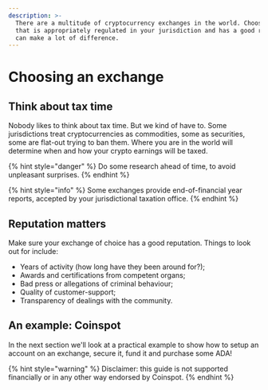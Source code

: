 ```yaml
---
description: >-
  There are a multitude of cryptocurrency exchanges in the world. Choosing one
  that is appropriately regulated in your jurisdiction and has a good reputation
  can make a lot of difference.
---
```


# Choosing an exchange

## Think about tax time

Nobody likes to think about tax time. But we kind of have to. Some jurisdictions treat cryptocurrencies as commodities, some as securities, some are flat-out trying to ban them. Where you are in the world will determine when and how your crypto earnings will be taxed. 

{% hint style="danger" %}
Do some research ahead of time, to avoid unpleasant surprises. 
{% endhint %}

{% hint style="info" %}
Some exchanges provide end-of-financial year reports, accepted by your jurisdictional taxation office.
{% endhint %}



## Reputation matters

Make sure your exchange of choice has a good reputation. Things to look out for include:

* Years of activity \(how long have they been around for?\);
* Awards and certifications from competent organs;
* Bad press or allegations of criminal behaviour;
* Quality of customer-support;
* Transparency of dealings with the community.

## An example: Coinspot

In the next section we'll look at a practical example to show how to setup an account on an exchange, secure it, fund it and purchase some ADA!

{% hint style="warning" %}
Disclaimer: this guide is not supported financially or in any other way endorsed by Coinspot. 
{% endhint %}

